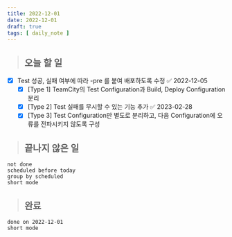 ```yaml
---
title: 2022-12-01
date: 2022-12-01
draft: true
tags: [ daily_note ]
---
```


> ## 오늘 할 일
- [x] Test 성공, 실패 여부에 따라 -pre 를 붙여 배포하도록 수정 ✅ 2022-12-05
	- [x] [Type 1] TeamCity의 Test Configuration과 Build, Deploy Configuration 분리
	- [x] [Type 2] Test 실패를 무시할 수 있는 기능 추가 ✅ 2023-02-28
	- [x] [Type 3] Test Configuration만 별도로 분리하고, 다음 Configuration에 오류를 전파시키지 않도록 구성

> ## 끝나지 않은 일
```tasks
not done
scheduled before today
group by scheduled
short mode
```

> ## 완료
```tasks
done on 2022-12-01
short mode
```
